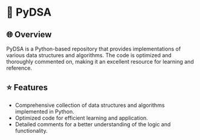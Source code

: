# 🐍 PyDSA

## 🌐 Overview
PyDSA is a Python-based repository that provides implementations of various data structures and algorithms. The code is optimized and thoroughly commented on, making it an excellent resource for learning and reference.

## ⭐ Features
- Comprehensive collection of data structures and algorithms implemented in Python.
- Optimized code for efficient learning and application.
- Detailed comments for a better understanding of the logic and functionality.
